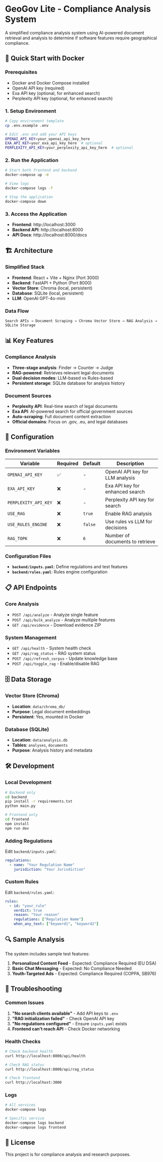 # GeoGov Lite - Compliance Analysis System

A simplified compliance analysis system using AI-powered document retrieval and analysis to determine if software features require geographical compliance.

## 🚀 Quick Start with Docker

### Prerequisites
- Docker and Docker Compose installed
- OpenAI API key (required)
- Exa API key (optional, for enhanced search)
- Perplexity API key (optional, for enhanced search)

### 1. Setup Environment
```bash
# Copy environment template
cp .env.example .env

# Edit .env and add your API keys
OPENAI_API_KEY=your_openai_api_key_here
EXA_API_KEY=your_exa_api_key_here  # optional
PERPLEXITY_API_KEY=your_perplexity_api_key_here  # optional
```

### 2. Run the Application
```bash
# Start both frontend and backend
docker-compose up -d

# View logs
docker-compose logs -f

# Stop the application
docker-compose down
```

### 3. Access the Application
- **Frontend**: http://localhost:3000
- **Backend API**: http://localhost:8000
- **API Docs**: http://localhost:8000/docs

## 🏗️ Architecture

### Simplified Stack
- **Frontend**: React + Vite + Nginx (Port 3000)
- **Backend**: FastAPI + Python (Port 8000)
- **Vector Store**: Chroma (local, persistent)
- **Database**: SQLite (local, persistent)
- **LLM**: OpenAI GPT-4o-mini

### Data Flow
```
Search APIs → Document Scraping → Chroma Vector Store → RAG Analysis → SQLite Storage
```

## 📊 Key Features

### Compliance Analysis
- **Three-stage analysis**: Finder → Counter → Judge
- **RAG-powered**: Retrieves relevant legal documents
- **Dual decision modes**: LLM-based vs Rules-based
- **Persistent storage**: SQLite database for analysis history

### Document Sources
- **Perplexity API**: Real-time search of legal documents
- **Exa API**: AI-powered search for official government sources
- **Auto-scraping**: Full document content extraction
- **Official domains**: Focus on .gov, .eu, and legal databases

## 🔧 Configuration

### Environment Variables
| Variable | Required | Default | Description |
|----------|----------|---------|-------------|
| `OPENAI_API_KEY` | ✅ | - | OpenAI API key for LLM analysis |
| `EXA_API_KEY` | ❌ | - | Exa API key for enhanced search |
| `PERPLEXITY_API_KEY` | ❌ | - | Perplexity API key for search |
| `USE_RAG` | ❌ | `true` | Enable RAG analysis |
| `USE_RULES_ENGINE` | ❌ | `false` | Use rules vs LLM for decisions |
| `RAG_TOPK` | ❌ | `6` | Number of documents to retrieve |

### Configuration Files
- **`backend/inputs.yaml`**: Define regulations and test features
- **`backend/rules.yaml`**: Rules engine configuration

## 📋 API Endpoints

### Core Analysis
- `POST /api/analyze` - Analyze single feature
- `POST /api/bulk_analyze` - Analyze multiple features
- `GET /api/evidence` - Download evidence ZIP

### System Management  
- `GET /api/health` - System health check
- `GET /api/rag_status` - RAG system status
- `POST /api/refresh_corpus` - Update knowledge base
- `POST /api/toggle_rag` - Enable/disable RAG

## 🗄️ Data Storage

### Vector Store (Chroma)
- **Location**: `data/chroma_db/`
- **Purpose**: Legal document embeddings
- **Persistent**: Yes, mounted in Docker

### Database (SQLite)
- **Location**: `data/analysis.db`
- **Tables**: `analyses`, `documents`
- **Purpose**: Analysis history and metadata

## 🛠️ Development

### Local Development
```bash
# Backend only
cd backend
pip install -r requirements.txt
python main.py

# Frontend only  
cd frontend
npm install
npm run dev
```

### Adding Regulations
Edit `backend/inputs.yaml`:
```yaml
regulations:
  - name: "Your Regulation Name"
    jurisdiction: "Your Jurisdiction"
```

### Custom Rules
Edit `backend/rules.yaml`:
```yaml
rules:
  - id: "your_rule"
    verdict: true
    reason: "Your reason"
    regulations: ["Regulation Name"]
    when_any_text: ["keyword1", "keyword2"]
```

## 🔍 Sample Analysis

The system includes sample test features:
1. **Personalized Content Feed** - Expected: Compliance Required (EU DSA)
2. **Basic Chat Messaging** - Expected: No Compliance Needed
3. **Youth-Targeted Ads** - Expected: Compliance Required (COPPA, SB976)

## 🚨 Troubleshooting

### Common Issues
1. **"No search clients available"** - Add API keys to `.env`
2. **"RAG initialization failed"** - Check OpenAI API key
3. **"No regulations configured"** - Ensure `inputs.yaml` exists
4. **Frontend can't reach API** - Check Docker networking

### Health Checks
```bash
# Check backend health
curl http://localhost:8000/api/health

# Check RAG status
curl http://localhost:8000/api/rag_status

# Check frontend
curl http://localhost:3000
```

### Logs
```bash
# All services
docker-compose logs

# Specific service
docker-compose logs backend
docker-compose logs frontend
```

## 📝 License

This project is for compliance analysis and research purposes.